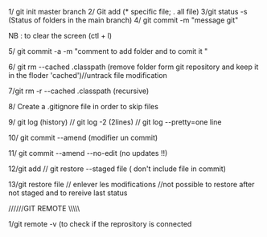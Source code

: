 1/ git init master branch 
2/ Git add (* specific file; .   all file)
3/git status -s (Status of folders in the main branch)
4/ git commit -m "message git"

NB : to clear the screen (ctl + l)

5/ git commit -a -m "comment to add folder and to comit it "

6/ git rm --cached .classpath (remove folder form git repository and keep it in the floder 'cached')//untrack file modification 

7/git rm -r --cached .classpath (recursive)

8/ Create a .gitignore file in order to skip files 

9/ git log (history) // git log -2 (2lines) // git log --pretty=one line

10/ git commit --amend (modifier un commit)

11/ git commit --amend --no-edit  (no updates !!)

12/git add // git restore --staged file  ( don't include file in commit)

13/git restore file // enlever les modifications //not possible to restore after not staged and to rereive last status 


//////GIT REMOTE \\\\\\\\\\


1/git remote -v (to check if the reprository is connected 